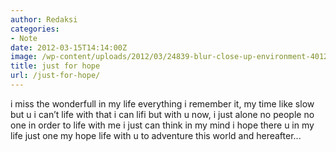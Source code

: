```yaml
---
author: Redaksi
categories:
- Note
date: 2012-03-15T14:14:00Z
image: /wp-content/uploads/2012/03/24839-blur-close-up-environment-401213.jpg
title: just for hope
url: /just-for-hope/
---
```


i miss the wonderfull in my life everything i remember it, my time like slow but u i can&#8217;t life with that i can lifi but with u now, i just alone no people no one in order to life with me i just can think in my mind i hope there u in my life just one my hope life with u to adventure this world and hereafter...